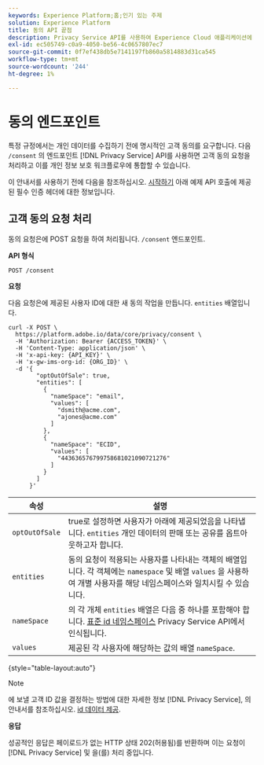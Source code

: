```yaml
---
keywords: Experience Platform;홈;인기 있는 주제
solution: Experience Platform
title: 동의 API 끝점
description: Privacy Service API를 사용하여 Experience Cloud 애플리케이션에 대한 고객 동의 요청을 관리하는 방법에 대해 알아봅니다.
exl-id: ec505749-c0a9-4050-be56-4c0657807ec7
source-git-commit: 0f7ef438db5e7141197fb860a5814883d31ca545
workflow-type: tm+mt
source-wordcount: '244'
ht-degree: 1%

---
```


# 동의 엔드포인트

특정 규정에서는 개인 데이터를 수집하기 전에 명시적인 고객 동의를 요구합니다. 다음 `/consent` 의 엔드포인트 [!DNL Privacy Service] API를 사용하면 고객 동의 요청을 처리하고 이를 개인 정보 보호 워크플로우에 통합할 수 있습니다.

이 안내서를 사용하기 전에 다음을 참조하십시오. [시작하기](./getting-started.md) 아래 예제 API 호출에 제공된 필수 인증 헤더에 대한 정보입니다.

## 고객 동의 요청 처리

동의 요청은에 POST 요청을 하여 처리됩니다. `/consent` 엔드포인트.

**API 형식**

```http
POST /consent
```

**요청**

다음 요청은에 제공된 사용자 ID에 대한 새 동의 작업을 만듭니다. `entities` 배열입니다.

```shell
curl -X POST \
  https://platform.adobe.io/data/core/privacy/consent \
  -H 'Authorization: Bearer {ACCESS_TOKEN}' \
  -H 'Content-Type: application/json' \
  -H 'x-api-key: {API_KEY}' \
  -H 'x-gw-ims-org-id: {ORG_ID}' \
  -d '{
        "optOutOfSale": true,
        "entities": [
          {
            "nameSpace": "email",
            "values": [
              "dsmith@acme.com",
              "ajones@acme.com"
            ]
          },
          {
            "nameSpace": "ECID",
            "values": [
              "443636576799758681021090721276"
            ]
          }
        ]
      }'
```

| 속성 | 설명 |
| --- | --- |
| `optOutOfSale` | true로 설정하면 사용자가 아래에 제공되었음을 나타냅니다. `entities` 개인 데이터의 판매 또는 공유를 옵트아웃하고자 합니다. |
| `entities` | 동의 요청이 적용되는 사용자를 나타내는 객체의 배열입니다. 각 객체에는 `namespace` 및 배열 `values` 을 사용하여 개별 사용자를 해당 네임스페이스와 일치시킬 수 있습니다. |
| `nameSpace` | 의 각 개체 `entities` 배열은 다음 중 하나를 포함해야 합니다. [표준 id 네임스페이스](./appendix.md#standard-namespaces) Privacy Service API에서 인식됩니다. |
| `values` | 제공된 각 사용자에 해당하는 값의 배열 `nameSpace`. |

{style="table-layout:auto"}

>[!NOTE]
>
>에 보낼 고객 ID 값을 결정하는 방법에 대한 자세한 정보 [!DNL Privacy Service], 의 안내서를 참조하십시오. [id 데이터 제공](../identity-data.md).

**응답**

성공적인 응답은 페이로드가 없는 HTTP 상태 202(허용됨)를 반환하며 이는 요청이 [!DNL Privacy Service] 및 을(를) 처리 중입니다.
